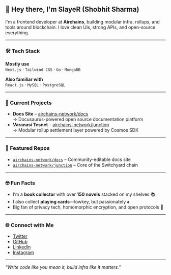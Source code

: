 ## 👋 Hey there, I'm SlayeR (Shobhit Sharma)

I'm a frontend developer at **Airchains**, building modular infra, rollups, and tools around blockchain. I love clean UIs, strong APIs, and open-source everything.

---

### 🛠️ Tech Stack

**Mostly use**  
`Next.js` · `Tailwind CSS` · `Go` · `MongoDB`

**Also familiar with**  
`React.js` · `MySQL` · `PostgreSQL`

---

### 🚀 Current Projects

- **Docs Site** – [airchains-network/docs](https://github.com/airchains-network/docs)  
  → Docusaurus-powered open source documentation platform  
- **Varanasi Tesnet** – [airchains-network/junction](https://github.com/airchains-network/junction)  
  → Modular rollup settlement layer powered by Cosmos SDK

---

### 📌 Featured Repos

- [`airchains-network/docs`](https://github.com/airchains-network/docs) – Community-editable docs site  
- [`airchains-network/junction`](https://github.com/airchains-network/junction) – Core of the Switchyard chain  

---

### 🤓 Fun Facts

- I’m a **book collector** with over **150 novels** stacked on my shelves 📚  
- I also collect **playing cards**—lowkey, but passionately ♠️  
- Big fan of privacy tech, homomorphic encryption, and open protocols 🧠  

---

### 🌐 Connect with Me

- [Twitter](https://x.com/Sl4yeR29)
- [GitHub](https://github.com/SlayeR6889)
- [LinkedIn](https://www.linkedin.com/in/shobhit-sharma-42b2b5199/)
- [Instagram](https://www.instagram.com/_.__sl4yer__._/)

---

_“Write code like you mean it, build infra like it matters.”_
